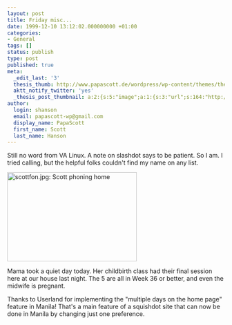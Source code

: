```yaml
---
layout: post
title: Friday misc...
date: 1999-12-10 13:12:02.000000000 +01:00
categories:
- General
tags: []
status: publish
type: post
published: true
meta:
  _edit_last: '3'
  thesis_thumb: http://www.papascott.de/wordpress/wp-content/themes/thesis_151/lib/scripts/thumb.php?w=100&h=100&zc=1&q=100&src=http://www.papascott.de/images/mausnews/scottfon.jpg
  aktt_notify_twitter: 'yes'
  _thesis_post_thumbnail: a:2:{s:5:"image";a:1:{s:3:"url";s:164:"http://www.papascott.de/wordpress/wp-content/themes/thesis_151/lib/scripts/thumb.php?w=100&h=100&zc=1&q=100&src=http://www.papascott.de/images/mausnews/scottfon.jpg";}s:5:"frame";a:1:{s:2:"on";s:1:"1";}}
author:
  login: shanson
  email: papascott-wp@gmail.com
  display_name: PapaScott
  first_name: Scott
  last_name: Hanson
---
```

<p>Still no word from VA Linux. A note on slashdot says to be patient. So I am. I tried calling, but the helpful folks couldn't find my name on any list.</p>
<p><img src="http://www.papascott.de/wordpress/wp-content/uploads/1999/12/scottfon.jpg" height="206" width="300" border="0" alt="scottfon.jpg: Scott phoning home" /></p>
<p>Mama took a quiet day today. Her childbirth class had their final session here at our house last night. The 5 are all in Week 36 or better, and even the midwife is pregnant. </p>
<p>Thanks to Userland for implementing the "multiple days on the home page" feature in Manila! That's a main feature of a squishdot site that can now be done in Manila by changing just one preference.</p>
